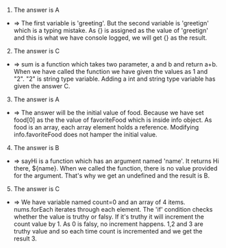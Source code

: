 1. The answer is A

- => The first variable is 'greeting'. But the second variable is 'greetign' which is a typing mistake. As {} is assigned as the value of 'greetign' and this is what we have console logged, we will get {} as the result.

2. The answer is C

- => sum is a function which takes two parameter, a and b and return a+b. When we have called the function we have given the values as 1 and "2". "2" is string type variable. Adding a int and string type variable has given the answer C.

3. The answer is A

- => The answer will be the initial value of food. Because we have set food[0] as the the value of favoriteFood which is inside info object. As food is an array, each array element holds a reference. Modifying info.favoriteFood does not hamper the initial value.

4. The answer is B

- => sayHi is a function which has an argument named 'name'. It returns Hi there, ${name}. When we called the function, there is no value provided for the argument. That's why we get an undefined and the result is B.

5. The answer is C

- => We have variable named count=0 and an array of 4 items. nums.forEach iterates through each element. The 'if' condition checks whether the value is truthy or falsy. If it's truthy it will increment the count value by 1. As 0 is falsy, no increment happens. 1,2 and 3 are truthy value and so each time count is incremented and we get the result 3.
